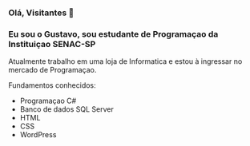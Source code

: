 <!--
**IMazorI/IMazorI** is a ✨ _special_ ✨ repository because its `README.md` (this file) appears on your GitHub profile.

Here are some ideas to get you started:

- 🔭 I’m currently working on ...
- 🌱 I’m currently learning ...
- 👯 I’m looking to collaborate on ...
- 🤔 I’m looking for help with ...
- 💬 Ask me about ...
- 📫 How to reach me: ...
- 😄 Pronouns: ...
- ⚡ Fun fact: ...
-->
### Olá, Visitantes 👋

### Eu sou o Gustavo, sou estudante de Programaçao da Instituiçao SENAC-SP

Atualmente trabalho em uma loja de Informatica e estou à ingressar no mercado de Programaçao.

Fundamentos conhecidos:
- Programaçao C#
- Banco de dados SQL Server
- HTML
- CSS  
- WordPress




